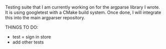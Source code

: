 Testing suite that I am currently working on for the argparse library I wrote. It is using googletest
with a CMake build system. Once done, I will integrate this into the main argparser repository.

THINGS TO DO:
- test = sign in store
- add other tests
